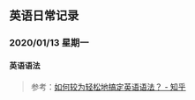 ## 英语日常记录

### 2020/01/13 星期一
#### 英语语法
> 参考：[如何较为轻松地搞定英语语法？ - 知乎](https://www.zhihu.com/question/20981568)

